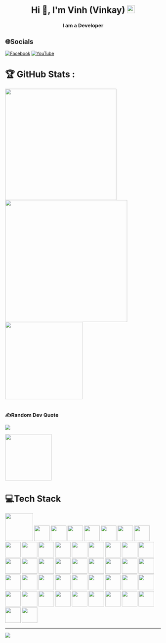 <h1 align="center">Hi 👋, I'm Vinh (Vinkay) <img src="https://raw.githubusercontent.com/vinkay215/vinkay215/refs/heads/main/img/verified.gif" alt="gif icon" width="25" height="25"/></h1>
<h3 align="center">I am a Developer</h3>  


<!--
**vinkay215/vinkay215** is a ✨ _special_ ✨ repository because its `README.md` (this file) appears on your GitHub profile.

Here are some ideas to get you started:

- 🔭 I’m currently working on ...
- 🌱 I’m currently learning ...
- 👯 I’m looking to collaborate on ...
- 🤔 I’m looking for help with ...
- 💬 Ask me about ...
- 📫 How to reach me: ...
- 😄 Pronouns: ...
- ⚡ Fun fact: ...
-->

## 🌐Socials
[![Facebook](https://img.shields.io/badge/Facebook-%231877F2.svg?logo=Facebook&logoColor=white)](https://facebook.com/Producer.Wzink) [![YouTube](https://img.shields.io/badge/YouTube-%23FF0000.svg?logo=YouTube&logoColor=white)](https://youtube.com/c/VinhNguyenOfficial512) 

# 🏆 GitHub Stats :
<img src="https://github-readme-stats.vercel.app/api?username=vinkay215&theme=radical&hide_border=false&include_all_commits=false&count_private=false" width="360"/> <img src="https://github-readme-streak-stats.herokuapp.com/?user=vinkay215&theme=radical&hide_border=false" width="395" />  
<img src="https://github-readme-stats.vercel.app/api/top-langs/?username=vinkay215&theme=radical&hide_border=false&include_all_commits=false&count_private=false&layout=compact" width="250" />  
<br/>



### ✍️Random Dev Quote
![](https://quotes-github-readme.vercel.app/api?type=horizontal&theme=radical)

   
<a href="https://nguyenquocvinh.glitch.me/Donate"><img src="https://github.com/vinkay215/vinkay215/blob/main/img/Donate.png" width="150" /></a>

# 💻Tech Stack  
<img src="https://img.shields.io/badge/html5-%23E34F26.svg?style=for-the-badge&logo=html5&logoColor=white" width="90" />
<img src="https://img.shields.io/badge/javascript-%23323330.svg?style=for-the-badge&logo=javascript&logoColor=%23F7DF1E" width="50" />
<img src="https://img.shields.io/badge/php-%23777BB4.svg?style=for-the-badge&logo=php&logoColor=white" width="50" />
<img src="https://img.shields.io/badge/python-3670A0?style=for-the-badge&logo=python&logoColor=ffdd54" width="50" />
<img src="https://img.shields.io/badge/java-%23ED8B00.svg?style=for-the-badge&logo=java&logoColor=white" width="50" />
<img src="https://img.shields.io/badge/css3-%231572B6.svg?style=for-the-badge&logo=css3&logoColor=white" width="50" />
<img src="https://img.shields.io/badge/c++-%2300599C.svg?style=for-the-badge&logo=c%2B%2B&logoColor=white" width="50" />
<img src="https://img.shields.io/badge/c-%2300599C.svg?style=for-the-badge&logo=c&logoColor=white" width="50" />
<img src="https://img.shields.io/badge/c%23-%23239120.svg?style=for-the-badge&logo=c-sharp&logoColor=white" width="50" />
<img src="https://img.shields.io/badge/azure-%230072C6.svg?style=for-the-badge&logo=azure-devops&logoColor=white" width="50" />
<img src="https://img.shields.io/badge/Google%20Cloud-%234285F4.svg?style=for-the-badge&logo=google-cloud&logoColor=white" width="50" />
<img src="https://img.shields.io/badge/glitch-%233333FF.svg?style=for-the-badge&logo=glitch&logoColor=white" width="50" />
<img src="https://img.shields.io/badge/heroku-%23430098.svg?style=for-the-badge&logo=heroku&logoColor=white" width="50" />
<img src="https://img.shields.io/badge/SCALEWAY-%234f0599.svg?style=for-the-badge&logo=scaleway&logoColor=white" width="50" />
<img src="https://img.shields.io/badge/Openstack-%23f01742.svg?style=for-the-badge&logo=openstack&logoColor=white" width="50" />
<img src="https://img.shields.io/badge/datadog-%23632CA6.svg?style=for-the-badge&logo=datadog&logoColor=white" width="50" />
<img src="https://img.shields.io/badge/.NET-5C2D91?style=for-the-badge&logo=.net&logoColor=white" width="50" />
<img src="https://img.shields.io/badge/-ApolloGraphQL-311C87?style=for-the-badge&logo=apollo-graphql" width="50" />
<img src="https://img.shields.io/badge/React_Router-CA4245?style=for-the-badge&logo=react-router&logoColor=white" width="50" />
<img src="https://img.shields.io/badge/-TypeGraphQL-%23C04392?style=for-the-badge" width="50" />
<img src="https://img.shields.io/badge/Thymeleaf-%23005C0F.svg?style=for-the-badge&logo=Thymeleaf&logoColor=white" width="50" />
<img src="https://img.shields.io/badge/threejs-black?style=for-the-badge&logo=three.js&logoColor=white" width="50" />
<img src="https://img.shields.io/badge/Socket.io-black?style=for-the-badge&logo=socket.io&badgeColor=010101" width="50" />
<img src="https://img.shields.io/badge/MongoDB-%234ea94b.svg?style=for-the-badge&logo=mongodb&logoColor=white" width="50" />
<img src="https://img.shields.io/badge/mysql-%2300f.svg?style=for-the-badge&logo=mysql&logoColor=white" width="50" />
<img src="https://img.shields.io/badge/sqlite-%2307405e.svg?style=for-the-badge&logo=sqlite&logoColor=white" width="50" />
<img src="https://img.shields.io/badge/Realm-39477F?style=for-the-badge&logo=realm&logoColor=white" width="50" />
<img src="https://img.shields.io/badge/Microsoft%20SQL%20Sever-CC2927?style=for-the-badge&logo=microsoft%20sql%20server&logoColor=white" width="50" />
<img src="https://img.shields.io/badge/Adobe%20After%20Effects-9999FF.svg?style=for-the-badge&logo=Adobe%20After%20Effects&logoColor=white" width="50" />
<img src="https://img.shields.io/badge/Adobe%20Dreamweaver-FF61F6.svg?style=for-the-badge&logo=Adobe%20Dreamweaver&logoColor=white" width="50" />
<img src="https://img.shields.io/badge/adobeillustrator-%23FF9A00.svg?style=for-the-badge&logo=adobeillustrator&logoColor=white" width="50" />
<img src="https://img.shields.io/badge/Adobe%20Premiere%20Pro-9999FF.svg?style=for-the-badge&logo=Adobe%20Premiere%20Pro&logoColor=white" width="50" />
<img src="https://img.shields.io/badge/adobephotoshop-%2331A8FF.svg?style=for-the-badge&logo=adobephotoshop&logoColor=white" width="50" />
<img src="https://img.shields.io/badge/Adobe%20Audition-9999FF.svg?style=for-the-badge&logo=Adobe%20Audition&logoColor=white" width="50" />
<img src="https://img.shields.io/badge/Adobe%20XD-470137?style=for-the-badge&logo=Adobe%20XD&logoColor=#FF61F6" width="50" />
<img src="https://img.shields.io/badge/Aseprite-FFFFFF?style=for-the-badge&logo=Aseprite&logoColor=#7D929E" width="50" />
<img src="https://img.shields.io/badge/Adobe%20InDesign-49021F?style=for-the-badge&logo=adobeindesign&logoColor=white" width="50" />
<img src="https://img.shields.io/badge/Dribbble-EA4C89?style=for-the-badge&logo=dribbble&logoColor=white" width="50" />
<img src="https://img.shields.io/badge/figma-%23F24E1E.svg?style=for-the-badge&logo=figma&logoColor=white" width="50" />
<img src="https://img.shields.io/badge/numpy-%23013243.svg?style=for-the-badge&logo=numpy&logoColor=white" width="50" />
<img src="https://img.shields.io/badge/pandas-%23150458.svg?style=for-the-badge&logo=pandas&logoColor=white" width="50" />
<img src="https://img.shields.io/badge/Plotly-%233F4F75.svg?style=for-the-badge&logo=plotly&logoColor=white" width="50" />
<img src="https://img.shields.io/badge/scikit--learn-%23F7931E.svg?style=for-the-badge&logo=scikit-learn&logoColor=white" width="50" />
<img src="https://img.shields.io/badge/TensorFlow-%23FF6F00.svg?style=for-the-badge&logo=TensorFlow&logoColor=white" width="50" />
<img src="https://img.shields.io/badge/CMake-%23008FBA.svg?style=for-the-badge&logo=cmake&logoColor=white" width="50" />
<img src="https://img.shields.io/badge/Babel-F9DC3e?style=for-the-badge&logo=babel&logoColor=black" width="50" />

---
[![](https://visitcount.itsvg.in/api?id=vinkay215&icon=2&color=0)](https://visitcount.itsvg.in)

